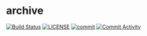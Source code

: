# archive

[![Build Status](https://github.com/honeok/archive/actions/workflows/check.yml/badge.svg)](https://github.com/honeok/archive/actions/workflows/check.yml/badge.svg)
[![LICENSE](https://img.shields.io/github/license/honeok/archive.svg?style=flat)](./LICENSE)
[![commit](https://img.shields.io/github/last-commit/honeok/archive)](https://github.com/honeok/archive)
[![Commit Activity](https://img.shields.io/github/commit-activity/m/honeok/archive.svg)](https://github.com/honeok/archive)

